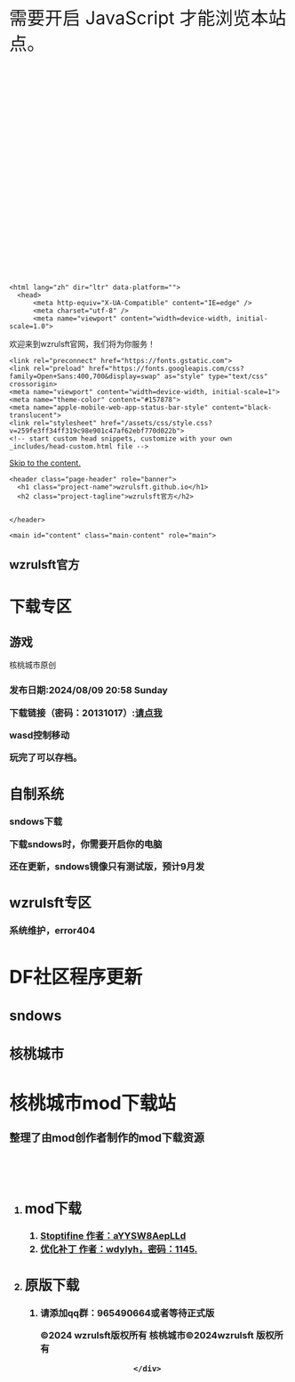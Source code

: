 <!DOCTYPE html>
<html lang="zh">
<head>
<meta charset="utf-8">
<meta name="viewport" content="width=device-width, user-scalable=no, initial-scale=1.0, maximum-scale=1.0, minimum-scale=1.0">
<meta http-equiv="X-UA-Compatible" content="ie=edge">
<link rel="stylesheet" href="/umi.49664eb9.css">
<script src="https://gw.alipayobjects.com/os/lib/react/18.2.0/umd/react.production.min.js"></script>
<script src="https://gw.alipayobjects.com/os/lib/react-dom/18.2.0/umd/react-dom.production.min.js"></script>
<script src="/framework.e7d82533.js"></script>
<title>Watt Toolkit</title><meta name="description" content="「Watt Toolkit」是一个包含多种Steam工具功能的工具箱。"><meta name="keywords" content="Watt Toolkit, WattToolkit, Steam++, SteamPP, SteamPlusPlus, SteamTools,加速器,游戏加速器,游戏商城,商城"><style type="text/css">.transparent{background-color:transparent !important;}.pageLoading{color:black;font-size:5rem;letter-spacing:-4px;position:relative;color:transparent;background-image:linear-gradient(to right,black,black,transparent);background-size:200% 100%;background-repeat:no-repeat;-webkit-background-clip:text;background-position-x:200%;animation:1s fillup ease-in-out 2s forwards;}.pageLoading::after{content:"Watt Toolkit";position:absolute;left:0;top:0;-webkit-text-stroke:2px;-webkit-text-stroke-color:black;-webkit-text-fill-color:transparent;opacity:0;animation:fadeIn 1s ease-out 3s forwards;}@media(prefers-color-scheme:dark){body{background-color:#141414;color:#fff;}.pageLoading{color:white;color:transparent;background-image:linear-gradient(to right,white,white,transparent);}.pageLoading::after{-webkit-text-stroke-color:white !important;}}@keyframes fillup{from{background-position-x:200%;}to{background-position-x:0%;}}@keyframes fadeIn{0%{opacity:0;}100%{opacity:1;}}</style><link rel="icon" href="/favicon.ico" type="image/x-icon"></head>
<body>
<div id="app"><noscript><div class="noscript-container" style="font-size: 32px;">需要开启 JavaScript 才能浏览本站点。</div> </noscript><div style="display: flex;padding-top: 300px;justify-content: center;"><span class="pageLoading">Watt Toolkit</span></div></div>
<script src="/umi.2ddaa4df.js"></script>
</body>
</html>





<!doctype html>
    <html lang="zh" dir="ltr" data-platform="">
      <head>
          <meta http-equiv="X-UA-Compatible" content="IE=edge" />
          <meta charset="utf-8" />
          <meta name="viewport" content="width=device-width, initial-scale=1.0">
          
<title>wzrulsft的站 | wzrulsft</title>
<meta name="generator" content="Jekyll v3.10.0" />
<meta property="og:title" content="wzrulsft官方网" />
<meta property="og:locale" content="en_US" />
<meta name="description" content="wzrulsft" />
<meta property="og:description" content="wzrulsft官方网" />
<link rel="canonical" href="https://wzrulsft.github.io/" />
<meta property="og:url" content="https://wzrulsft.github.io/" />
<meta property="og:site_name" content="wzrulsft" />
<meta property="og:type" content="website" />
<meta name="twitter:card" content="summary" />
<meta property="twitter:title" content="wzr" />
<script type="application/ld+json">
"headline":"wzrulsft.github.io","name":"wzrulsft","url":"https://wzrulsft.github.io/"}</script>


<p>欢迎来到wzrulsft官网，我们将为你服务！</p>
<!-- End Jekyll SEO tag -->

    <link rel="preconnect" href="https://fonts.gstatic.com">
    <link rel="preload" href="https://fonts.googleapis.com/css?family=Open+Sans:400,700&display=swap" as="style" type="text/css" crossorigin>
    <meta name="viewport" content="width=device-width, initial-scale=1">
    <meta name="theme-color" content="#157878">
    <meta name="apple-mobile-web-app-status-bar-style" content="black-translucent">
    <link rel="stylesheet" href="/assets/css/style.css?v=259fe3ff34ff319c98e901c47af62ebf770d022b">
    <!-- start custom head snippets, customize with your own _includes/head-custom.html file -->

<!-- Setup Google Analytics -->



<!-- You can set your favicon here -->
<!-- link rel="shortcut icon" type="image/x-icon" href="/favicon.ico" -->

<!-- end custom head snippets -->

  <body>
    <a id="skip-to-content" href="#content">Skip to the content.</a>

    <header class="page-header" role="banner">
      <h1 class="project-name">wzrulsft.github.io</h1>
      <h2 class="project-tagline">wzrulsft官方</h2>
      
      
    </header>

    <main id="content" class="main-content" role="main">
<div class="row">
  <div class="side">
      <h2 id="wzrulsft官方">wzrulsft官方</h2>
      <h1 id="下载专区">下载专区</h1>
      <h2 id="游戏">游戏</h2>
      <p>核桃城市原创</p>
      <h3 id="-wzrulsft核桃城市">
      <p>发布日期:2024/08/09 20:58 Sunday</p>
      <p>下载链接（密码：20131017）:<a href="https://mc.dfrobot.com.cn/thread-319785-1-1.html">请点我</a></p>
      <p>wasd控制移动</p>
      <p>玩完了可以存档。</p>
<div class="main">
      <h2 id="自制系统">自制系统</h2>
      <p>sndows下载</p>
      <p>下载sndows时，你需要开启你的电脑</p>
      <p>还在更新，sndows镜像只有测试版，预计9月发</p>
      <h2 id="wzrulsft专区">wzrulsft专区</h2>
      <p>系统维护，error404</p>

<h1 id="df社区程序更新">DF社区程序更新</h1>
<h2 id="sndows">sndows</h2>
<h2 id="核桃城市">核桃城市</h2>
<html lang="zh-CN">
    <meta charset="UTF-8">
    <meta name="viewport" content="width=device-width, initial-scale=1.0">

<body>
    <div class="container">
	<h1>核桃城市mod下载站</h1>
	<h3>整理了由mod创作者制作的mod下载资源</h3>   
	<br>
	<br> 
	<ol>
		<li>
			<h2>mod下载</h2>
		</li>
		<ol><li><a href="https://wwqm.lanzouj.com/iUPDL27msgyf" target="_blank">Stoptifine 作者：aYYSW8AepLLd</a></li>
			<li><a href="https://wwqm.lanzouj.com/ilCpI27msjba" target="_blank">优化补丁 作者：wdylyh，密码：1145.</a></li>
        </ol>
    <li>
		<h2>原版下载</h2>
</li>
		<ol><li>请添加qq群：965490664或者等待正式版</a></li>



<p>©2024 wzrulsft版权所有 核桃城市©2024wzrulsft 版权所有</p>


<div id="uhfCookieAlert" data-locale="zh-cn">
    <div id="msccBannerV2"></div>
</div>

                            
                        </div>








